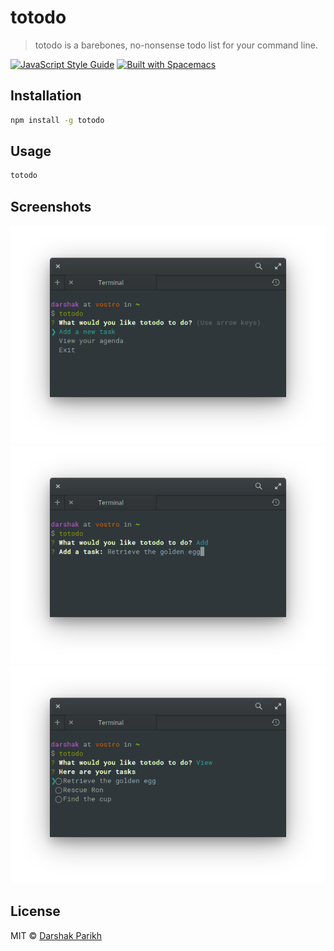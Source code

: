 # totodo

> totodo is a barebones, no-nonsense todo list for your command line.

[![JavaScript Style Guide](https://img.shields.io/badge/code%20style-standard-brightgreen.svg?style=flat-square)](http://standardjs.com/)
[![Built with Spacemacs](https://img.shields.io/badge/built%20with-Spacemacs-6F6BA7.svg?style=flat-square)](http://github.com/syl20bnr/spacemacs)

## Installation

```sh
npm install -g totodo
```

## Usage

```sh
totodo
```

## Screenshots

![Main menu](screenshots/menu.png)
![Add a task](screenshots/add.png)
![Todo list](screenshots/tasks.png)

## License

MIT &copy; [Darshak Parikh](https://github.com/dar5hak)
